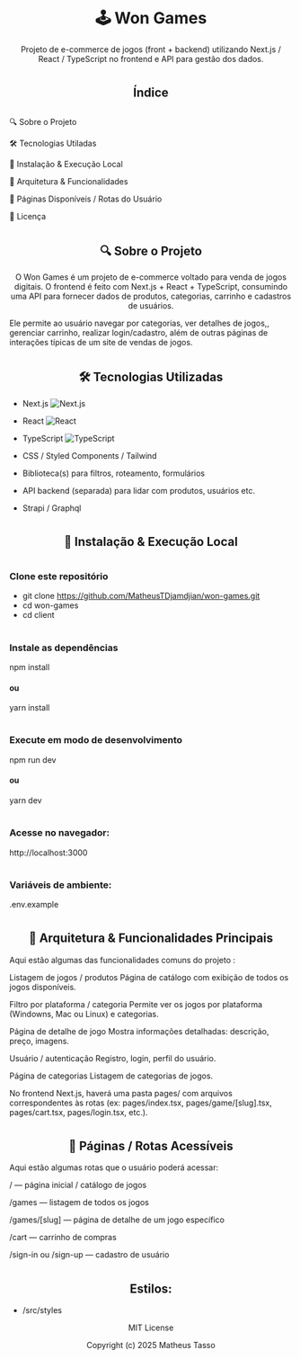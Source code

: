 # <h1 align="center">🕹️ Won Games</h1>

<p align="center">Projeto de e-commerce de jogos (front + backend) utilizando Next.js / React / TypeScript no frontend e API para gestão dos dados.</p>

# <h2 align="center">Índice<h2>

🔍 Sobre o Projeto

🛠 Tecnologias Utiladas

🔧 Instalação & Execução Local

🧩 Arquitetura & Funcionalidades

📄 Páginas Disponíveis / Rotas do Usuário

📄 Licença

# <h2 align="center">🔍 Sobre o Projeto</h2>

<p align="center">O Won Games é um projeto de e-commerce voltado para venda de jogos digitais. O frontend é feito com Next.js + React + TypeScript, consumindo uma API para fornecer dados de produtos, categorias, carrinho e cadastros de usuários.

Ele permite ao usuário navegar por categorias, ver detalhes de jogos,, gerenciar carrinho, realizar login/cadastro, além de outras páginas de interações típicas de um site de vendas de jogos.</p>

# <h2 align="center">🛠 Tecnologias Utilizadas</h2>

- Next.js ![Next.js](https://img.shields.io/badge/Next.js-black?logo=next.js&logoColor=white)

- React ![React](https://img.shields.io/badge/React-blue?logo=react&logoColor=white)

- TypeScript ![TypeScript](https://img.shields.io/badge/TypeScript-3178c6?logo=typescript&logoColor=white)

- CSS / Styled Components / Tailwind

- Biblioteca(s) para filtros, roteamento, formulários

- API backend (separada) para lidar com produtos, usuários etc.

- Strapi / Graphql

# <h2 align="center">🔧 Instalação & Execução Local</h2>

# <h3>Clone este repositório</h3>
- git clone https://github.com/MatheusTDjamdjian/won-games.git
- cd won-games
- cd client

# <h3>Instale as dependências</h3>
npm install
<h4>ou</h4>
yarn install

# <h3>Execute em modo de desenvolvimento</h3>
npm run dev
<h4>ou</h4>
yarn dev

# <h3>Acesse no navegador:</h3>
http://localhost:3000


# <h3>Variáveis de ambiente:</h3>
.env.example

# <h2 align="center">🧩 Arquitetura & Funcionalidades Principais</h2>

Aqui estão algumas das funcionalidades comuns do projeto :

Listagem de jogos / produtos	Página de catálogo com exibição de todos os jogos disponíveis.

Filtro por plataforma / categoria	Permite ver os jogos por plataforma (Windowns, Mac ou Linux) e categorias.

Página de detalhe de jogo	Mostra informações detalhadas: descrição, preço, imagens.

Usuário / autenticação	Registro, login, perfil do usuário.

Página de categorias	Listagem de categorias de jogos.

No frontend Next.js, haverá uma pasta pages/ com arquivos correspondentes às rotas (ex: pages/index.tsx, pages/game/[slug].tsx, pages/cart.tsx, pages/login.tsx, etc.).

# <h2 align="center">📄 Páginas / Rotas Acessíveis</h2>

Aqui estão algumas rotas que o usuário poderá acessar:

/ — página inicial / catálogo de jogos

/games — listagem de todos os jogos

/games/[slug] — página de detalhe de um jogo específico

/cart — carrinho de compras

/sign-in ou /sign-up — cadastro de usuário

# <h2 align="center">Estilos:</h2>
- /src/styles


<p align="center">MIT License</p>

<p align="center">Copyright (c) 2025 Matheus Tasso</p>